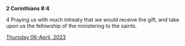**2 Corinthians 8:4**

4 Praying us with much intreaty that we would receive the gift, and take upon us the fellowship of the ministering to the saints.

[Thursday 06-April, 2023](https://t.me/s/daily_scripture)
